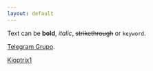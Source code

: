 ```yaml
---
layout: default
---
```


Text can be **bold**, _italic_, ~~strikethrough~~ or `keyword`.

[Telegram Grupo](https://t.me/joinchat/Fkuw3BZnGs0qG9YoB5nf6w).

[Kioptrix1](./writeup/Kioptrix1.md)
